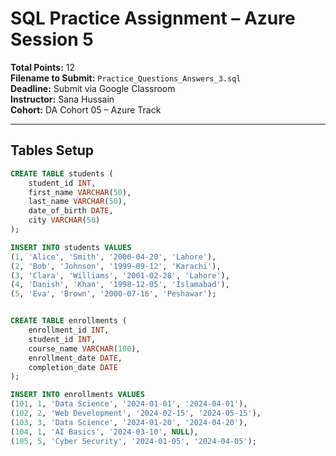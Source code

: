 # SQL Practice Assignment – Azure Session 5

**Total Points:** 12  
**Filename to Submit:** `Practice_Questions_Answers_3.sql`  
**Deadline:** Submit via Google Classroom  
**Instructor:** Sana Hussain  
**Cohort:** DA Cohort 05 – Azure Track

---

## Tables Setup

```sql
CREATE TABLE students (
    student_id INT,
    first_name VARCHAR(50),
    last_name VARCHAR(50),
    date_of_birth DATE,
    city VARCHAR(50)
);

INSERT INTO students VALUES
(1, 'Alice', 'Smith', '2000-04-20', 'Lahore'),
(2, 'Bob', 'Johnson', '1999-09-12', 'Karachi'),
(3, 'Clara', 'Williams', '2001-02-28', 'Lahore'),
(4, 'Danish', 'Khan', '1998-12-05', 'Islamabad'),
(5, 'Eva', 'Brown', '2000-07-16', 'Peshawar');


CREATE TABLE enrollments (
    enrollment_id INT,
    student_id INT,
    course_name VARCHAR(100),
    enrollment_date DATE,
    completion_date DATE
);

INSERT INTO enrollments VALUES
(101, 1, 'Data Science', '2024-01-01', '2024-04-01'),
(102, 2, 'Web Development', '2024-02-15', '2024-05-15'),
(103, 3, 'Data Science', '2024-01-20', '2024-04-20'),
(104, 1, 'AI Basics', '2024-03-10', NULL),
(105, 5, 'Cyber Security', '2024-01-05', '2024-04-05');

```
